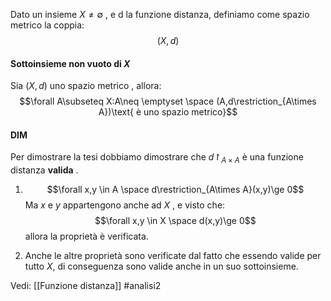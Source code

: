 Dato un insieme $X\neq \emptyset$ , e d la funzione distanza, definiamo come spazio metrico la coppia:$$(X,d)$$
#### Sottoinsieme non vuoto di $X$
Sia $(X,d)$ uno spazio metrico , allora:$$\forall  A\subseteq X:A\neq \emptyset \space (A,d\restriction_{A\times A})\text{ è uno spazio metrico}$$
#### DIM
Per dimostrare  la tesi dobbiamo dimostrare  che $d\restriction_{A\times A}$ è una funzione distanza **valida** .

1) $$\forall x,y \in A \space d\restriction_{A\times A}(x,y)\ge 0$$Ma $x$ e $y$ appartengono anche ad $X$ , e visto che:$$\forall x,y \in X \space d(x,y)\ge 0$$allora la proprietà è verificata.

2) Anche le altre proprietà sono verificate dal fatto che essendo valide per tutto $X$, di conseguenza sono valide anche in un suo sottoinsieme.


Vedi: [[Funzione distanza]]
#analisi2